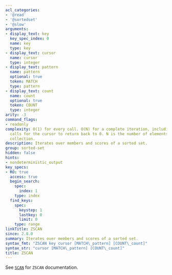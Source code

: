 ```yaml
---
acl_categories:
- '@read'
- '@sortedset'
- '@slow'
arguments:
- display_text: key
  key_spec_index: 0
  name: key
  type: key
- display_text: cursor
  name: cursor
  type: integer
- display_text: pattern
  name: pattern
  optional: true
  token: MATCH
  type: pattern
- display_text: count
  name: count
  optional: true
  token: COUNT
  type: integer
arity: -3
command_flags:
- readonly
complexity: O(1) for every call. O(N) for a complete iteration, including enough command
  calls for the cursor to return back to 0. N is the number of elements inside the
  collection.
description: Iterates over members and scores of a sorted set.
group: sorted-set
hidden: false
hints:
- nondeterministic_output
key_specs:
- RO: true
  access: true
  begin_search:
    spec:
      index: 1
    type: index
  find_keys:
    spec:
      keystep: 1
      lastkey: 0
      limit: 0
    type: range
linkTitle: ZSCAN
since: 2.8.0
summary: Iterates over members and scores of a sorted set.
syntax_fmt: "ZSCAN key cursor [MATCH\_pattern] [COUNT\_count]"
syntax_str: "cursor [MATCH\_pattern] [COUNT\_count]"
title: ZSCAN
---
```

See [`SCAN`](/commands/scan) for `ZSCAN` documentation.

